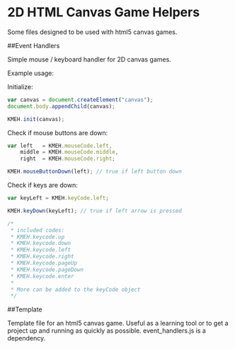 2D HTML Canvas Game Helpers
==================

Some files designed to be used with html5 canvas games.

##Event Handlers

Simple mouse / keyboard handler for 2D canvas games.

Example usage:

Initialize:
```javascript
var canvas = document.createElement("canvas");
document.body.appendChild(canvas);

KMEH.init(canvas);
```

Check if mouse buttons are down:
```javascript
var left   = KMEH.mouseCode.left,
    middle = KMEH.mouseCode.middle,
    right  = KMEH.mouseCode.right;

KMEH.mouseButtonDown(left); // true if left button down
```

Check if keys are down:
```javascript
var keyLeft = KMEH.keyCode.left;

KMEH.keyDown(keyLeft); // true if left arrow is pressed

/* 
 * included codes:
 * KMEH.keycode.up
 * KMEH.keycode.down 
 * KMEH.keycode.left 
 * KMEH.keycode.right 
 * KMEH.keycode.pageUp 
 * KMEH.keycode.pageDown 
 * KMEH.keycode.enter
 *
 * More can be added to the keyCode object
 */
```
##Template

Template file for an html5 canvas game. Useful as a learning tool or to get a project up and running as quickly as possible. event_handlers.js is a dependency.
